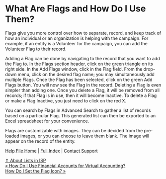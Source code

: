  What Are Flags and How Do I Use Them?
==========

Flags give you more control over how to separate, record, and keep track of how an individual or an organization is helping with the campaign. For example, if an entity is a Volunteer for the campaign, you can add the Volunteer Flag to their record.

Adding a Flag can be done by navigating to the record that you want to add the Flag to. In the Flags section header, click on the green triangle on its right side. In the Add Flags window, click in the Flag field. From the drop-down menu, click on the desired flag name; you may simultaneously add multiple Flags. Once the Flag has been selected, click on the green Add Flags button. You will now see the Flag in the record. Deleting a Flag is even simpler than adding one. Once you delete a Flag, it will be removed from all records; if that Flag is in use, then it will become Inactive. To delete a Flag or make a Flag Inactive, you just need to click on the red X.

You can search by Flags in Advanced Search to gather a list of records based on a particular Flag. This generated list can then be exported to an Excel spreadsheet for your convenience.

Flags are customizable with images. They can be decided from the pre-loaded images, or you can choose to leave them blank. The image will appear on the record of the entity.

[Help File Home](/help/) | [Full Index](/Help-File-Directory/) | [Contact Support](mailto:support@ISPolitical.com)

[⇑ About Lists in ISP](/About-Lists-in-ISP)  
[« How Do I Use Financial Accounts for Virtual Accounting?](/How-Do-I-Use-Financial-Accounts-for-Virtual-Accounting)  
[How Do I Set the Flag Icon? »](/How-Do-I-Set-the-Flag-Icon)